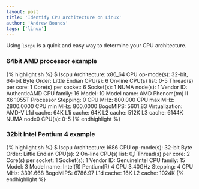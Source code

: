 ```yaml
---
layout: post
title: 'Identify CPU architecture on Linux'
author: 'Andrew Bounds'
tags: ['linux']
---
```


Using `lscpu` is a quick and easy way to determine your CPU architecture.

### 64bit AMD processor example

{% highlight sh %}
$ lscpu
Architecture:          x86_64
CPU op-mode(s):        32-bit, 64-bit
Byte Order:            Little Endian
CPU(s):                6
On-line CPU(s) list:   0-5
Thread(s) per core:    1
Core(s) per socket:    6
Socket(s):             1
NUMA node(s):          1
Vendor ID:             AuthenticAMD
CPU family:            16
Model:                 10
Model name:            AMD Phenom(tm) II X6 1055T Processor
Stepping:              0
CPU MHz:               800.000
CPU max MHz:           2800.0000
CPU min MHz:           800.0000
BogoMIPS:              5601.83
Virtualization:        AMD-V
L1d cache:             64K
L1i cache:             64K
L2 cache:              512K
L3 cache:              6144K
NUMA node0 CPU(s):     0-5
{% endhighlight %}

### 32bit Intel Pentium 4 example

{% highlight sh %}
$ lscpu
Architecture:          i686
CPU op-mode(s):        32-bit
Byte Order:            Little Endian
CPU(s):                2
On-line CPU(s) list:   0,1
Thread(s) per core:    2
Core(s) per socket:    1
Socket(s):             1
Vendor ID:             GenuineIntel
CPU family:            15
Model:                 3
Model name:            Intel(R) Pentium(R) 4 CPU 3.40GHz
Stepping:              4
CPU MHz:               3391.668
BogoMIPS:              6786.97
L1d cache:             16K
L2 cache:              1024K
{% endhighlight %}
